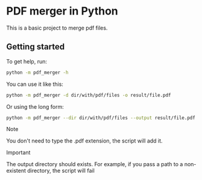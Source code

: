 # PDF merger in Python

This is a basic project to merge pdf files.

## Getting started

To get help, run:

```sh
python -m pdf_merger -h
```

You can use it like this:

```sh
python -m pdf_merger -d dir/with/pdf/files -o result/file.pdf
```

Or using the long form:

```sh
python -m pdf_merger --dir dir/with/pdf/files --output result/file.pdf
```

> [!NOTE]
> You don't need to type the .pdf extension, the script will add it.

> [!IMPORTANT]
> The output directory should exists. For example, if you pass a path to a non-existent directory, the script will fail
